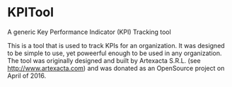 # KPITool
A generic Key Performance Indicator (KPI) Tracking tool

This is a tool that is used to track KPIs for an organization. It was designed to be simple to use, yet poweerful enough to be used in any organization. The tool was originally designed and built by Artexacta S.R.L. (see http://www.artexacta.com) and was donated as an OpenSource project on April of 2016.
